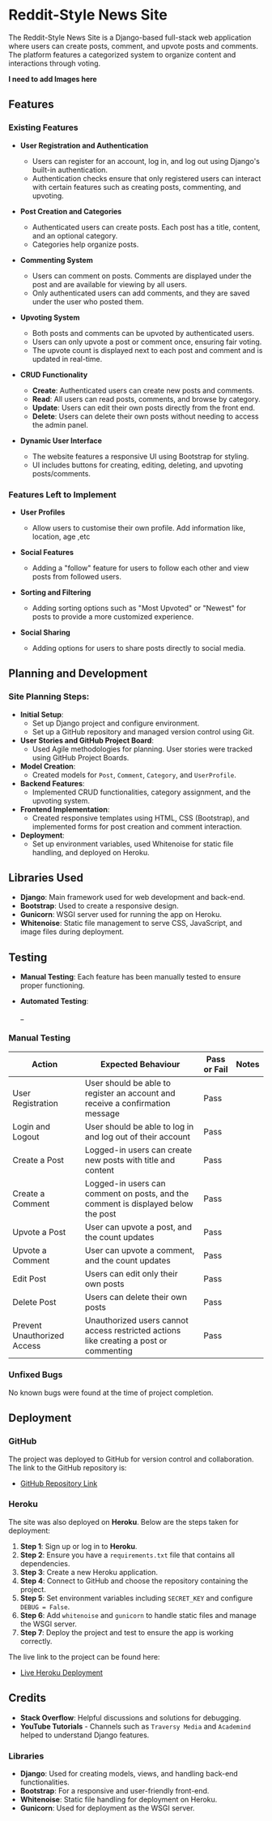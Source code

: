 # Reddit-Style News Site

The Reddit-Style News Site is a Django-based full-stack web application where users can create posts, comment, and upvote posts and comments. The platform features a categorized system to organize content and interactions through voting.

**I need to add Images here**

## Features

### Existing Features

- **User Registration and Authentication**
  - Users can register for an account, log in, and log out using Django's built-in authentication.
  - Authentication checks ensure that only registered users can interact with certain features such as creating posts, commenting, and upvoting.

- **Post Creation and Categories**
  - Authenticated users can create posts. Each post has a title, content, and an optional category.
  - Categories help organize posts.

- **Commenting System**
  - Users can comment on posts. Comments are displayed under the post and are available for viewing by all users.
  - Only authenticated users can add comments, and they are saved under the user who posted them.

- **Upvoting System**
  - Both posts and comments can be upvoted by authenticated users.
  - Users can only upvote a post or comment once, ensuring fair voting.
  - The upvote count is displayed next to each post and comment and is updated in real-time.

- **CRUD Functionality**
  - **Create**: Authenticated users can create new posts and comments.
  - **Read**: All users can read posts, comments, and browse by category.
  - **Update**: Users can edit their own posts directly from the front end.
  - **Delete**: Users can delete their own posts without needing to access the admin panel.

- **Dynamic User Interface**
  - The website features a responsive UI using Bootstrap for styling.
  - UI includes buttons for creating, editing, deleting, and upvoting posts/comments.

### Features Left to Implement

- **User Profiles**
  - Allow users to customise their own profile. Add information like, location, age ,etc

- **Social Features**  
  - Adding a "follow" feature for users to follow each other and view posts from followed users.

- **Sorting and Filtering**
  - Adding sorting options such as "Most Upvoted" or "Newest" for posts to provide a more customized experience.

- **Social Sharing**
  - Adding options for users to share posts directly to social media.

## Planning and Development

### Site Planning Steps:
- **Initial Setup**:
  - Set up Django project and configure environment.
  - Set up a GitHub repository and managed version control using Git.
- **User Stories and GitHub Project Board**:
  - Used Agile methodologies for planning. User stories were tracked using GitHub Project Boards.
- **Model Creation**:
  - Created models for `Post`, `Comment`, `Category`, and `UserProfile`.
- **Backend Features**:
  - Implemented CRUD functionalities, category assignment, and the upvoting system.
- **Frontend Implementation**:
  - Created responsive templates using HTML, CSS (Bootstrap), and implemented forms for post creation and comment interaction.
- **Deployment**:
  - Set up environment variables, used Whitenoise for static file handling, and deployed on Heroku.  

## Libraries Used

- **Django**: Main framework used for web development and back-end.
- **Bootstrap**: Used to create a responsive design.
- **Gunicorn**: WSGI server used for running the app on Heroku.
- **Whitenoise**: Static file management to serve CSS, JavaScript, and image files during deployment.

## Testing

- **Manual Testing**: Each feature has been manually tested to ensure proper functioning.
- **Automated Testing**: 
  
  _

### Manual Testing

| Action | Expected Behaviour | Pass or Fail | Notes |
|--------|--------------------|--------------|-------|
| User Registration | User should be able to register an account and receive a confirmation message | Pass | |
| Login and Logout | User should be able to log in and log out of their account | Pass | |
| Create a Post | Logged-in users can create new posts with title and content | Pass | |
| Create a Comment | Logged-in users can comment on posts, and the comment is displayed below the post | Pass | |
| Upvote a Post | User can upvote a post, and the count updates | Pass | |
| Upvote a Comment | User can upvote a comment, and the count updates | Pass | |
| Edit Post | Users can edit only their own posts | Pass | |
| Delete Post | Users can delete their own posts | Pass | |
| Prevent Unauthorized Access | Unauthorized users cannot access restricted actions like creating a post or commenting | Pass | |

### Unfixed Bugs

No known bugs were found at the time of project completion.

## Deployment

### GitHub

The project was deployed to GitHub for version control and collaboration. The link to the GitHub repository is:

- [GitHub Repository Link](https://github.com/BrendanGCollins/Project--4--Reddit_Style_News_Site)

### Heroku

The site was also deployed on **Heroku**. Below are the steps taken for deployment:

1. **Step 1**: Sign up or log in to **Heroku**.
2. **Step 2**: Ensure you have a `requirements.txt` file that contains all dependencies.
3. **Step 3**: Create a new Heroku application.
4. **Step 4**: Connect to GitHub and choose the repository containing the project.
5. **Step 5**: Set environment variables including `SECRET_KEY` and configure `DEBUG = False`.
6. **Step 6**: Add `whitenoise` and `gunicorn` to handle static files and manage the WSGI server.
7. **Step 7**: Deploy the project and test to ensure the app is working correctly.

The live link to the project can be found here:

- [Live Heroku Deployment](https://reddit-style-news-site-44d5820c6a01.herokuapp.com/)

## Credits

- **Stack Overflow**: Helpful discussions and solutions for debugging.
- **YouTube Tutorials** - Channels such as `Traversy Media` and `Academind` helped to understand Django features.

### Libraries

- **Django**: Used for creating models, views, and handling back-end functionalities.
- **Bootstrap**: For a responsive and user-friendly front-end.
- **Whitenoise**: Static file handling for deployment on Heroku.
- **Gunicorn**: Used for deployment as the WSGI server.  